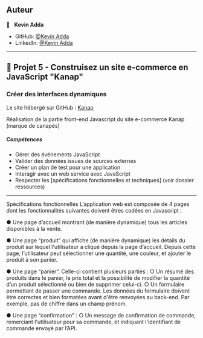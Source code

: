 
## Auteur

👤 &nbsp; **Kevin Adda**

* GitHub: [@Kevin Adda](https://github.com/ak-code-90 "Cliquez pour voir mes projets")
* LinkedIn: [@Kevin Adda](https://www.linkedin.com/in/kevin-adda/ "Visitez mon profil LinkedIn")

***
## 📎 Projet 5 - Construisez un site e-commerce en JavaScript "Kanap"

### Créer des interfaces dynamiques

Le site hébergé sur GitHub : [Kanap](https://ak-code-90.github.io/DW_P5_Kanap/)

Réalisation de la partie front-end Javascript du site e-commerce Kanap (marque de canapés)

##### Compétences

* Gérer des événements JavaScript
* Valider des données issues de sources externes
* Créer un plan de test pour une application
* Interagir avec un web service avec JavaScript
* Respecter les [spécifications fonctionnelles et techniques] (voir dossier ressources)
***

Spécifications fonctionnelles
L’application web est composée de 4 pages dont les fonctionnalités suivantes doivent êtres codées en Javascript :

● Une page d’accueil montrant (de manière dynamique) tous les articles disponibles à la vente.

● Une page “produit” qui affiche (de manière dynamique) les détails du produit sur lequel l'utilisateur a cliqué depuis la page d’accueil. Depuis cette page, l’utilisateur peut sélectionner une quantité, une couleur, et ajouter le produit à son panier.

● Une page “panier”. Celle-ci contient plusieurs parties : ○ Un résumé des produits dans le panier, le prix total et la possibilité de modifier la quantité d’un produit sélectionné ou bien de supprimer celui-ci. ○ Un formulaire permettant de passer une commande. Les données du formulaire doivent être correctes et bien formatées avant d'être renvoyées au back-end. Par exemple, pas de chiffre dans un champ prénom.

● Une page “confirmation” : ○ Un message de confirmation de commande, remerciant l'utilisateur pour sa commande, et indiquant l'identifiant de commande envoyé par l’API.





